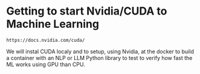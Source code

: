 # Getting to start Nvidia/CUDA to Machine Learning

    https://docs.nvidia.com/cuda/

We will instal CUDA localy and to setup, using Nvidia, at the docker to build a container with an NLP or LLM Python library to test to verify how fast the ML works using GPU than CPU.
